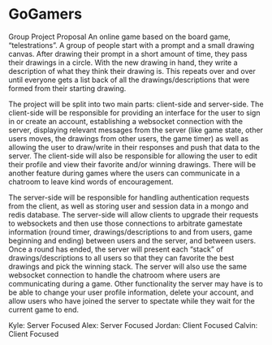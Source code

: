 # GoGamers
Group Project Proposal
An online game based on the board game, “telestrations”. A group of people start with a prompt and a small drawing canvas. After drawing their prompt in a short amount of time, they pass their drawings in a circle. With the new drawing in hand, they write a description of what they think their drawing is. This repeats over and over until everyone gets a list back of all the drawings/descriptions that were formed from their starting drawing.

The project will be split into two main parts: client-side and server-side. The client-side will be responsible for providing an interface for the user to sign in or create an account, establishing a websocket connection with the server, displaying relevant messages from the server (like game state, other users moves, the drawings from other users, the game timer) as well as allowing the user to draw/write in their responses and push that data to the server. The client-side will also be responsible for allowing the user to edit their profile and view their favorite and/or winning drawings. There will be another feature during games where the users can communicate in a chatroom to leave kind words of encouragement.

The server-side will be responsible for handling authentication requests from the client, as well as storing user and session data in a mongo and redis database. The server-side will allow clients to upgrade their requests to websockets and then use those connections to arbitrate gamestate information (round timer, drawings/descriptions to and from users, game beginning and ending) between users and the server, and between users. Once a round has ended, the server will present each “stack” of drawings/descriptions to all users so that they can favorite the best drawings and pick the winning stack. The server will also use the same websocket connection to handle the chatroom where users are communicating during a game. Other functionality the server may have is to be able to change your user profile information, delete your account, and allow users who have joined the server to spectate while they wait for the current game to end. 

Kyle: Server Focused
Alex: Server Focused
Jordan: Client Focused
Calvin: Client Focused
